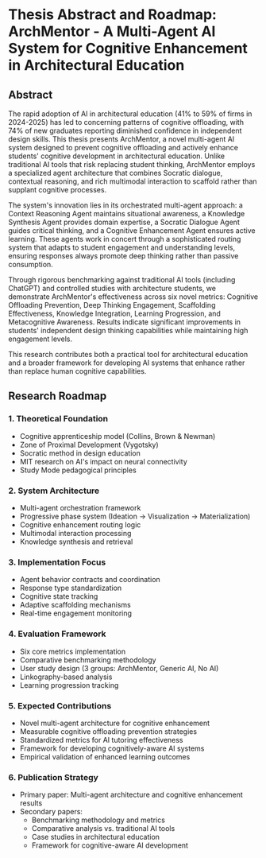 # Thesis Abstract and Roadmap: ArchMentor - A Multi-Agent AI System for Cognitive Enhancement in Architectural Education

## Abstract

The rapid adoption of AI in architectural education (41% to 59% of firms in 2024-2025) has led to concerning patterns of cognitive offloading, with 74% of new graduates reporting diminished confidence in independent design skills. This thesis presents ArchMentor, a novel multi-agent AI system designed to prevent cognitive offloading and actively enhance students' cognitive development in architectural education. Unlike traditional AI tools that risk replacing student thinking, ArchMentor employs a specialized agent architecture that combines Socratic dialogue, contextual reasoning, and rich multimodal interaction to scaffold rather than supplant cognitive processes.

The system's innovation lies in its orchestrated multi-agent approach: a Context Reasoning Agent maintains situational awareness, a Knowledge Synthesis Agent provides domain expertise, a Socratic Dialogue Agent guides critical thinking, and a Cognitive Enhancement Agent ensures active learning. These agents work in concert through a sophisticated routing system that adapts to student engagement and understanding levels, ensuring responses always promote deep thinking rather than passive consumption.

Through rigorous benchmarking against traditional AI tools (including ChatGPT) and controlled studies with architecture students, we demonstrate ArchMentor's effectiveness across six novel metrics: Cognitive Offloading Prevention, Deep Thinking Engagement, Scaffolding Effectiveness, Knowledge Integration, Learning Progression, and Metacognitive Awareness. Results indicate significant improvements in students' independent design thinking capabilities while maintaining high engagement levels.

This research contributes both a practical tool for architectural education and a broader framework for developing AI systems that enhance rather than replace human cognitive capabilities.

## Research Roadmap

### 1. Theoretical Foundation
- Cognitive apprenticeship model (Collins, Brown & Newman)
- Zone of Proximal Development (Vygotsky)
- Socratic method in design education
- MIT research on AI's impact on neural connectivity
- Study Mode pedagogical principles

### 2. System Architecture
- Multi-agent orchestration framework
- Progressive phase system (Ideation → Visualization → Materialization)
- Cognitive enhancement routing logic
- Multimodal interaction processing
- Knowledge synthesis and retrieval

### 3. Implementation Focus
- Agent behavior contracts and coordination
- Response type standardization
- Cognitive state tracking
- Adaptive scaffolding mechanisms
- Real-time engagement monitoring

### 4. Evaluation Framework
- Six core metrics implementation
- Comparative benchmarking methodology
- User study design (3 groups: ArchMentor, Generic AI, No AI)
- Linkography-based analysis
- Learning progression tracking

### 5. Expected Contributions
- Novel multi-agent architecture for cognitive enhancement
- Measurable cognitive offloading prevention strategies
- Standardized metrics for AI tutoring effectiveness
- Framework for developing cognitively-aware AI systems
- Empirical validation of enhanced learning outcomes

### 6. Publication Strategy
- Primary paper: Multi-agent architecture and cognitive enhancement results
- Secondary papers:
  - Benchmarking methodology and metrics
  - Comparative analysis vs. traditional AI tools
  - Case studies in architectural education
  - Framework for cognitive-aware AI development
